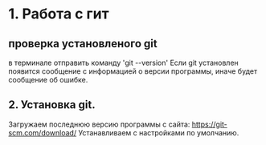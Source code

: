 # 1. Работа с гит
## проверка установленого  git
в терминале отправить команду  'git --version'
Если  git  установлен появится сообщение с информацией о версии программы, иначе будет сообщение об ошибке.
## 2. Установка git.
Загружаем последнюю версию программы
с cайта: https://git-scm.com/download/
Устанавливаем с настройками по умолчанию.

